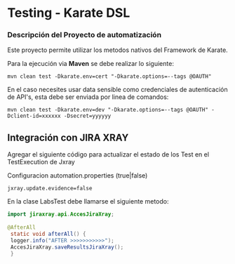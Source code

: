 <h1> Testing - Karate DSL</h1> 

<h3>Descripción del Proyecto de automatización</h3>

Este proyecto permite utilizar los metodos nativos del Framework de Karate.

Para la ejecución via **Maven** se debe realizar lo siguiente:

```mvn 
mvn clean test -Dkarate.env=cert "-Dkarate.options=--tags @OAUTH" 
``` 
En el caso necesites usar data sensible como credenciales de autenticación de API's, esta debe ser enviada por linea de comandos:
```mvn 
mvn clean test -Dkarate.env=dev "-Dkarate.options=--tags @OAUTH" -Dclient-id=xxxxxx -Dsecret=yyyyyy 
``` 

## Integración con JIRA XRAY

Agregar el siguiente código para actualizar el estado de los Test en
el TestExecution de Jxray

Configuracion automation.properties (true|false)

```  
jxray.update.evidence=false 
``` 

En la clase LabsTest debe llamarse el siguiente metodo:

``` Java 
import jiraxray.api.AccesJiraXray; 
  
@AfterAll 
 static void afterAll() { 
 logger.info("AFTER >>>>>>>>>>>"); 
 AccesJiraXray.saveResultsJiraXray(); 
 } 
```